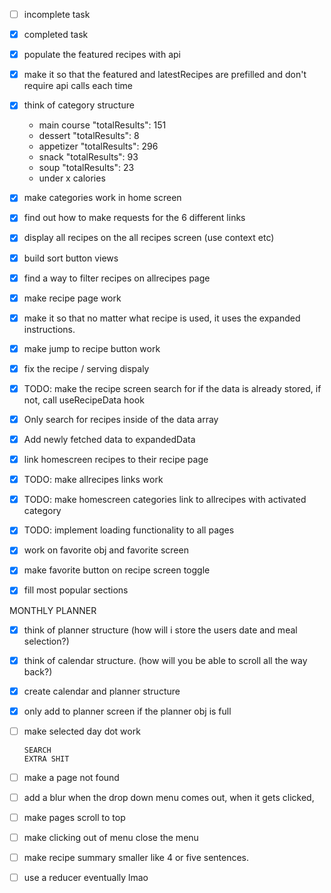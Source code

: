 - [ ] incomplete task
- [x] completed task

- [x] populate the featured recipes with api
- [x] make it so that the featured and latestRecipes are prefilled and don't require api calls each time
- [x] think of category structure
  - main course "totalResults": 151
  - dessert "totalResults": 8
  - appetizer "totalResults": 296
  - snack "totalResults": 93
  - soup "totalResults": 23
  - under x calories
- [x] make categories work in home screen
- [x] find out how to make requests for the 6 different links
- [x] display all recipes on the all recipes screen (use context etc)
- [x] build sort button views
- [x] find a way to filter recipes on allrecipes page
- [x] make recipe page work
- [x] make it so that no matter what recipe is used, it uses the expanded instructions.
- [x] make jump to recipe button work
- [x] fix the recipe / serving dispaly
- [x] TODO: make the recipe screen search for if the data is already stored, if not, call useRecipeData hook
- [x] Only search for recipes inside of the data array
- [x] Add newly fetched data to expandedData
- [x] link homescreen recipes to their recipe page
- [x] TODO: make allrecipes links work
- [x] TODO: make homescreen categories link to allrecipes with activated category
- [x] TODO: implement loading functionality to all pages
- [x] work on favorite obj and favorite screen
- [x] make favorite button on recipe screen toggle
- [x] fill most popular sections

MONTHLY PLANNER

- [x] think of planner structure (how will i store the users date and meal selection?)
- [x] think of calendar structure. (how will you be able to scroll all the way back?)
- [x] create calendar and planner structure
- [x] only add to planner screen if the planner obj is full
- [ ] make selected day dot work

      SEARCH
      EXTRA SHIT

- [ ] make a page not found
- [ ] add a blur when the drop down menu comes out, when it gets clicked,
- [ ] make pages scroll to top
- [ ] make clicking out of menu close the menu
- [ ] make recipe summary smaller like 4 or five sentences.
- [ ] use a reducer eventually lmao
